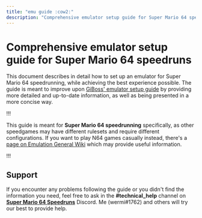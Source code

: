 ```yaml
---
title: "emu guide :cow2:"
description: "Comprehensive emulator setup guide for Super Mario 64 speedruns"
---
```


# Comprehensive emulator setup guide for Super Mario 64 speedruns

This document describes in detail how to set up an emulator for Super Mario 64 speedrunning, while achieving the best experience possible. The guide is meant to improve upon [GiBoss' emulator setup guide](https://docs.google.com/document/d/1k02cyFMU2de1moy1NOUjX9M79I5N7tLEty7pSpenloE/edit?usp=sharing) by providing more detailed and up-to-date information, as well as being presented in a more concise way.

!!!

This guide is meant for **Super Mario 64 speedrunning** specifically, as other speedgames may have different rulesets and require different configurations. If you want to play N64 games casually instead, there's a [page on Emulation General Wiki](https://emulation.gametechwiki.com/index.php/Nintendo_64_emulators) which may provide useful information.

!!!

## Support

If you encounter any problems following the guide or you didn't find the information you need, feel free to ask in the **#technical_help** channel on [**Super Mario 64 Speedruns**](https://discord.gg/0Si1OtnB7Yp7QjUF) Discord. Me (wermi#1762) and others will try our best to provide help.
